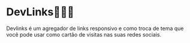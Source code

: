 # DevLinks👨‍💻🤳 
Devlinks é um agregador de links responsivo e como troca de tema que você pode usar como cartão de visitas nas suas redes sociais.                         
